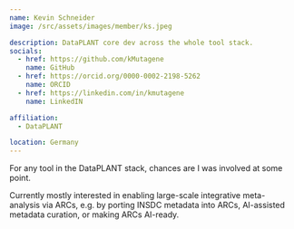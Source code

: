 ```yaml
---
name: Kevin Schneider
image: /src/assets/images/member/ks.jpeg

description: DataPLANT core dev across the whole tool stack.
socials:
  - href: https://github.com/kMutagene
    name: GitHub
  - href: https://orcid.org/0000-0002-2198-5262
    name: ORCID
  - href: https://linkedin.com/in/kmutagene
    name: LinkedIN

affiliation: 
  - DataPLANT

location: Germany
---
```


For any tool in the DataPLANT stack, chances are I was involved at some point.

Currently mostly interested in enabling large-scale integrative meta-analysis via ARCs, e.g. by porting INSDC metadata into ARCs, AI-assisted metadata curation, or making ARCs AI-ready.
